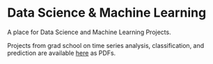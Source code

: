 # Data Science & Machine Learning

A place for Data Science and Machine Learning Projects.

Projects from grad school on time series analysis, classification, and prediction are available [here](https://drive.google.com/drive/folders/0B27ozEbuEMxxQ3oyOEhsWHhNbzg?resourcekey=0--Qz5FRvakxGLiRqv9PiRrg&usp=sharing) as PDFs.
